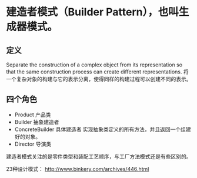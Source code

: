 # 建造者模式（Builder Pattern），也叫生成器模式。

## 定义
Separate the construction of a complex object from its representation so that the same construction process can create different representations.
将一个复杂对象的构建与它的表示分离，使得同样的构建过程可以创建不同的表示。

## 四个角色

 - Product 产品类
 - Builder 抽象建造者
 - ConcreteBuilder 具体建造者
实现抽象类定义的所有方法，并且返回一个组建好的对象。
 - Director 导演类

建造者模式关注的是零件类型和装配工艺顺序，与工厂方法模式还是有些区别的。

23种设计模式：
<http://www.binkery.com/archives/446.html>